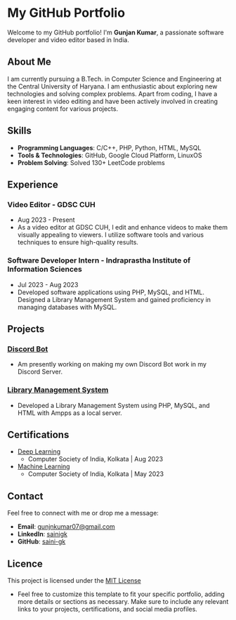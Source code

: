 # My GitHub Portfolio

Welcome to my GitHub portfolio! I'm **Gunjan Kumar**, a passionate software developer and video editor based in India.

## About Me

I am currently pursuing a B.Tech. in Computer Science and Engineering at the Central University of Haryana. I am enthusiastic about exploring new technologies and solving complex problems. Apart from coding, I have a keen interest in video editing and have been actively involved in creating engaging content for various projects.

## Skills

- **Programming Languages**: C/C++, PHP, Python, HTML, MySQL
- **Tools & Technologies**: GitHub, Google Cloud Platform, LinuxOS
- **Problem Solving**: Solved 130+ LeetCode problems

## Experience

### Video Editor - GDSC CUH
- Aug 2023 - Present
- As a video editor at GDSC CUH, I edit and enhance videos to make them visually appealing to viewers. I utilize software tools and various techniques to ensure high-quality results.

### Software Developer Intern - Indraprastha Institute of Information Sciences
- Jul 2023 - Aug 2023
- Developed software applications using PHP, MySQL, and HTML. Designed a Library Management System and gained proficiency in managing databases with MySQL.

## Projects

### [Discord Bot](https://github.com/saini-gk/Discord-Bot)
- Am presently working on making my own Discord Bot work in my Discord Server.

### [Library Management System](https://github.com/saini-gk/Library-Management-System)
- Developed a Library Management System using PHP, MySQL, and HTML with Ampps as a local server.

## Certifications

- [Deep Learning](link)
  - Computer Society of India, Kolkata | Aug 2023
- [Machine Learning](link)
  - Computer Society of India, Kolkata | May 2023

## Contact

Feel free to connect with me or drop me a message:

- **Email**: [gunjnkumar07@gmail.com](mailto:gunjnkumar07@gmail.com)
- **LinkedIn**: [sainigk](https://www.linkedin.com/in/sainigk)
- **GitHub**: [saini-gk](https://github.com/saini-gk)

## Licence
This project is licensed under the [MIT License](https://opensource.org/licenses/MIT)
- Feel free to customize this template to fit your specific portfolio, adding more details or sections as necessary. Make sure to include any relevant links to your projects, certifications, and social media profiles.
